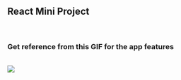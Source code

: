 <h2>React Mini Project</h2>
<br>

<h3>Get reference from this GIF for the app features</h3>
<br>

<img src="https://ninjasfiles.s3.amazonaws.com/0000000000003618.gif" />